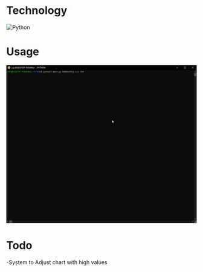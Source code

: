 # Technology
![Python](https://img.shields.io/badge/python-3670A0?style=for-the-badge&logo=python&logoColor=ffdd54)
# Usage
![screen-gif](./readme/Animation.gif)
# Todo
-System to Adjust chart with high values
